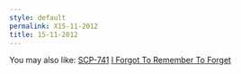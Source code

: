 ```yaml
---
style: default
permalink: X15-11-2012
title: 15-11-2012
---
```

You may also like:
[SCP-741](http://scp-wiki.net/scp-741)
[I Forgot To Remember To Forget](http://scp-wiki.net/i-forgot-to-remember-to-forget)
